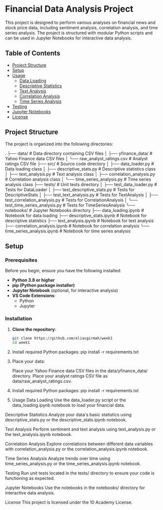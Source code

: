 # Financial Data Analysis Project

This project is designed to perform various analyses on financial news and stock price data, including sentiment analysis, correlation analysis, and time series analysis. The project is structured with modular Python scripts and can be used in Jupyter Notebooks for interactive data analysis.

## Table of Contents

- [Project Structure](#project-structure)
- [Setup](#setup)
- [Usage](#usage)
  - [Data Loading](#data-loading)
  - [Descriptive Statistics](#descriptive-statistics)
  - [Text Analysis](#text-analysis)
  - [Correlation Analysis](#correlation-analysis)
  - [Time Series Analysis](#time-series-analysis)
- [Testing](#testing)
- [Jupyter Notebooks](#jupyter-notebooks)
- [License](#license)

## Project Structure

The project is organized into the following directories:

. ├── data/ # Data directory containing CSV files │ ├── yfinance_data/ # Yahoo Finance data CSV files │ └── raw_analyst_ratings.csv # Analyst ratings CSV file ├── src/ # Source code directory │ ├── data_loader.py # Data loading class │ ├── descriptive_stats.py # Descriptive statistics class │ ├── text_analysis.py # Text analysis class │ ├── correlation_analysis.py # Correlation analysis class │ └── time_series_analysis.py # Time series analysis class ├── tests/ # Unit tests directory │ ├── test_data_loader.py # Tests for DataLoader │ ├── test_descriptive_stats.py # Tests for DescriptiveStats │ ├── test_text_analysis.py # Tests for TextAnalysis │ ├── test_correlation_analysis.py # Tests for CorrelationAnalysis │ └── test_time_series_analysis.py # Tests for TimeSeriesAnalysis └── notebooks/ # Jupyter Notebooks directory ├── data_loading.ipynb # Notebook for data loading ├── descriptive_stats.ipynb # Notebook for descriptive statistics ├── text_analysis.ipynb # Notebook for text analysis ├── correlation_analysis.ipynb # Notebook for correlation analysis └── time_series_analysis.ipynb # Notebook for time series analysis



## Setup

### Prerequisites

Before you begin, ensure you have the following installed:

- **Python 3.8 or higher**
- **pip (Python package installer)**
- **Jupyter Notebook** (optional, for interactive analysis)
- **VS Code Extensions**:
  - Python
  - Jupyter

### Installation

1. **Clone the repository**:
   ```bash
   git clone https://github.com/eliasgirmah/week1
   cd week1

2. Install required Python packages:
    pip install -r requirements.txt

3. Place your data:

	Place your Yahoo Finance data CSV files in the data/yfinance_data/ directory.
	Place your analyst ratings CSV file as data/raw_analyst_ratings.csv.
4. Install required Python packages:
     pip install -r requirements.txt
5. Usage
Data Loading
Use the data_loader.py script or the data_loading.ipynb notebook to load your financial data.

Descriptive Statistics
Analyze your data's basic statistics using descriptive_stats.py or the descriptive_stats.ipynb notebook.

Text Analysis
Perform sentiment and text analysis using text_analysis.py or the text_analysis.ipynb notebook.

Correlation Analysis
Explore correlations between different data variables with correlation_analysis.py or the correlation_analysis.ipynb notebook.

Time Series Analysis
Analyze trends over time using time_series_analysis.py or the time_series_analysis.ipynb notebook.

Testing
Run unit tests located in the tests/ directory to ensure your code is functioning as expected.

Jupyter Notebooks
Use the notebooks in the notebooks/ directory for interactive data analysis.

License
This project is licensed under the 10 Academy License.